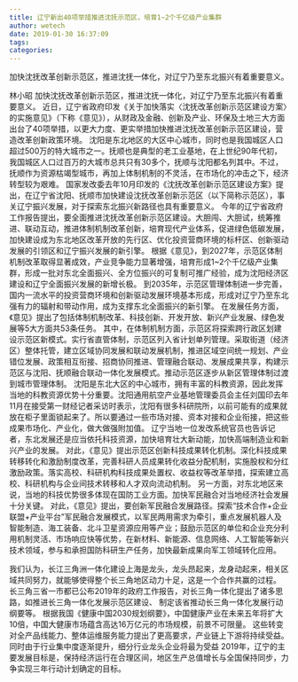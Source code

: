 ```yaml
---
title: 辽宁新出40项举措推进沈抚示范区，培育1~2个千亿级产业集群
author: wetech
date: 2019-01-30 16:37:09
tags: 
categories: 
---
```

加快沈抚改革创新示范区，推进沈抚一体化，对辽宁乃至东北振兴有着重要意义。
<!-- more -->
林小昭
加快沈抚改革创新示范区，推进沈抚一体化，对辽宁乃至东北振兴有着重要意义。
近日，辽宁省政府印发《关于加快落实〈沈抚改革创新示范区建设方案〉的实施意见》（下称《意见》），从财政及金融、创新及产业、环保及土地三大方面出台了40项举措，以更大力度、更实举措加快推进沈抚改革创新示范区建设，营造改革创新政策环境。
沈阳是东北地区的大区中心城市，同时也是我国城区人口超过500万的特大城市之一。抚顺也是典型的老工业基地，在上世纪90年代初，我国城区人口过百万的大城市总共只有30多个，抚顺与沈阳都名列其中。不过，抚顺作为资源枯竭型城市，再加上体制机制的不灵活，在市场化的冲击之下，经济转型较为艰难。
国家发改委去年10月印发的《沈抚改革创新示范区建设方案》提出，在辽宁省沈阳、抚顺市加快建设沈抚改革创新示范区（以下简称示范区），事关辽宁振兴发展，对于探索东北振兴新路径也具有重要意义。
今年的辽宁省政府工作报告提出，要全面推进沈抚改革创新示范区建设。大胆闯、大胆试，统筹推进、联动互动，推进体制机制改革创新，培育现代产业体系，促进绿色低碳发展，加快建设成为东北地区改革开放的先行区、优化投资营商环境的标杆区、创新驱动发展的引领区和辽宁振兴发展的新引擎。
根据《意见》，到2027年，示范区体制机制改革取得显著成效，产业竞争能力显著增强，培育形成1~2个千亿级产业集群，形成一批对东北全面振兴、全方位振兴的可复制可推广经验，成为沈阳经济区建设和辽宁全面振兴发展的新增长极。
到2035年，示范区管理体制进一步完善，国内一流水平的投资营商环境和创新驱动发展环境基本形成，形成对辽宁乃至东北强有力的辐射和带动作用，成为支撑东北全面振兴的新引擎。
在发展任务方面，《意见》提出了包括体制机制改革、科技创新、开发开放、新兴产业发展、绿色发展等5大方面共53条任务。
其中，在体制机制方面，示范区将探索跨行政区划建设示范区新模式。实行省直管体制，示范区列入省计划单列管理。采取街道（经济区）整体托管，建立区域协同发展和联动发展机制，推进区域空间统一规划、产业错位发展、政策相互衔接、招商协同推进、管理融合联动、发展成果共享，构建示范区与沈阳、抚顺融合联动一体化发展模式。推动示范区逐步从新区管理体制过渡到城市管理体制。
沈阳是东北大区的中心城市，拥有丰富的科教资源，因此发挥当地的科教资源优势十分重要。沈阳通用航空产业基地管理委员会主任刘国印去年11月在接受第一财经记者采访时表示，沈阳有很多科研院所，以前可能有的成果就放在柜子里面锁起来了。所以要通过一些市场对接、资本对接和企业衔接，把这些成果市场化、产业化，做大做强附加值。
辽宁当地一位发改系统官员也告诉记者，东北发展还是应当依托科技资源，加快培育壮大新动能，加快高端制造业和新兴产业的发展。
对此，《意见》提出示范区创新科技成果转化机制。深化科技成果转移转化和激励制度改革，完善科研人员成果转化收益分配机制，实施股权和分红激励政策。落实高校、科研机构科技成果处置权、收益权等改革举措，探索建立高校、科研机构与企业间技术转移和人才双向流动机制。
另一方面，对东北地区来说，当地的科技优势很多体现在国防工业方面。加快军民融合对当地经济社会发展十分关键。
对此，《意见》提出，要创新军民融合发展路径。探索“技术合作+企业联盟+产业平台”军民融合发展模式，以军民两用需求为牵引，重点发展机器人及智能制造、海工装备、北斗卫星资源应用等产业；鼓励示范区的单位和企业充分利用机制灵活、市场响应快等优势，在新材料、新能源、信息网络、人工智能等新兴技术领域，参与和承担国防科研生产任务，加快最新成果向军工领域转化应用。
 
 
我们认为，长江三角洲一体化建设上海是龙头，龙头昂起来，龙身动起来，相关区域共同努力，就能够使得整个长三角地区动力十足，这是一个合作共赢的过程。
长三角三省一市都已公布2019年的政府工作报告，对长三角一体化提出了诸多思路，如推进长三角一体化发展示范区建设、 制定该省推动长三角一体化发展行动纲要等。
根据我国《健康中国2030规划纲要》，中国健康产业在未来五年将扩大10倍，中国大健康市场蕴含高达16万亿元的市场规模，前景不可限量。
这些转变对全产品线能力、整体运维服务能力提出了更高要求，产业链上下游将持续受益。同时由于行业集中度逐渐提升，细分行业龙头企业将最为受益
2019年，辽宁的主要发展目标是，保持经济运行在合理区间，地区生产总值增长与全国保持同步，力争实现三年行动计划确定的目标。
